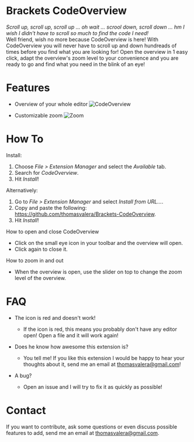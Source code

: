 Brackets CodeOverview
===================

_Scroll up, scroll up, scroll up ... oh wait ... scrool down, scroll down ... hm I wish I didn't have to scroll so much to find the code I need!_  
Well friend, wish no more because CodeOverview is here!
With CodeOverview you will never have to scroll up and down hundreads of times before you find what you are looking for! Open the overview in 1 easy click, adapt the overview's zoom level to your convenience and you are ready to go and find what you need in the blink of an eye!

Features
===================

* Overview of your whole editor
![CodeOverview](https://raw.github.com/thomasvalera/Brackets-CodeOverview/master/images/Brackets-CodeOverview-overview.png)

* Customizable zoom
![Zoom](https://raw.github.com/thomasvalera/Brackets-CodeOverview/master/images/Brackets-CodeOverview-zoom-big.png)

How To
===================

Install:

1. Choose _File > Extension Manager_ and select the _Available_ tab.
2. Search for _CodeOverview_.
3. Hit _Install_!

Alternatively:

1. Go to _File > Extension Manager_ and select _Install from URL..._.
2. Copy and paste the following: https://github.com/thomasvalera/Brackets-CodeOverview.
3. Hit _Install_!

How to open and close CodeOverview

* Click on the small eye icon in your toolbar and the overview will open.
* Click again to close it.

How to zoom in and out

* When the overview is open, use the slider on top to change the zoom level of the overview.

FAQ
===================

* The icon is red and doesn't work!
  - If the icon is red, this means you probably don't have any editor open! Open a file and it will work again!
  
* Does he know how awesome this extension is?
  - You tell me! If you like this extension I would be happy to hear your thoughts about it, send me an email at thomasvalera@gmail.com!

* A bug?
  - Open an issue and I will try to fix it as quickly as possible!
  
Contact
===================
If you want to contribute, ask some questions or even discuss possible features to add, send me an email at thomasvalera@gmail.com.
